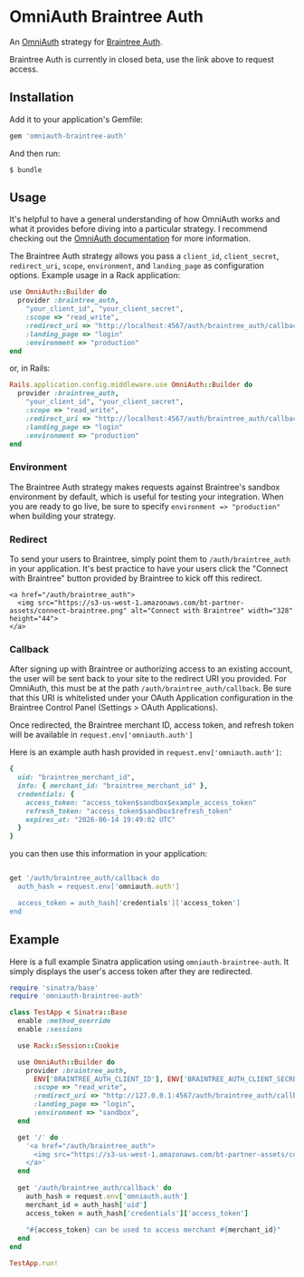 # OmniAuth Braintree Auth

An [OmniAuth](https://github.com/intridea/omniauth) strategy for [Braintree Auth](https://www.braintreepayments.com/products-and-features/braintree-auth).

Braintree Auth is currently in closed beta, use the link above to request access.
## Installation

Add it to your application's Gemfile:

```ruby
gem 'omniauth-braintree-auth'
```

And then run:

    $ bundle

## Usage

It's helpful to have a general understanding of how OmniAuth works and what it provides before diving into a particular strategy. I recommend checking out the [OmniAuth documentation](https://github.com/intridead/omniauth) for more information.

The Braintree Auth strategy allows you pass a `client_id`, `client_secret`, `redirect_uri`, `scope`, `environment`, and `landing_page` as configuration options.  Example usage in a Rack application:

```ruby
use OmniAuth::Builder do
  provider :braintree_auth,
    "your_client_id", "your_client_secret",
    :scope => "read_write",                                                # required
    :redirect_uri => "http://localhost:4567/auth/braintree_auth/callback", # required
    :landing_page => "login"                                               # optional, one of 'signup' or 'login'
    :environment => "production"                                           # optional, defaults to sandbox
end
```

or, in Rails:

```ruby
Rails.application.config.middleware.use OmniAuth::Builder do
  provider :braintree_auth,
    "your_client_id", "your_client_secret",
    :scope => "read_write",                                                # required
    :redirect_uri => "http://localhost:4567/auth/braintree_auth/callback", # required
    :landing_page => "login"                                               # optional, one of 'signup' or 'login'
    :environment => "production"                                           # optional, defaults to sandbox
end
```

### Environment

The Braintree Auth strategy makes requests against Braintree's sandbox environment by default, which is useful for testing your integration. When you are ready to go live, be sure to specify `environment => "production"` when building your strategy.

### Redirect

To send your users to Braintree, simply point them to `/auth/braintree_auth` in your application.  It's best practice to have your users click the "Connect with Braintree" button provided by Braintree to kick off this redirect.

```
<a href="/auth/braintree_auth">
  <img src="https://s3-us-west-1.amazonaws.com/bt-partner-assets/connect-braintree.png" alt="Connect with Braintree" width="328" height="44">
</a>
```

### Callback

After signing up with Braintree or authorizing access to an existing account, the user will be sent back to your site to the redirect URI you provided.  For OmniAuth, this must be at the path `/auth/braintree_auth/callback`.  Be sure that this URI is whitelisted under your OAuth Application configuration in the Braintree Control Panel (Settings > OAuth Applications).

Once redirected, the Braintree merchant ID, access token, and refresh token will be available in `request.env['omniauth.auth']`

Here is an example auth hash provided in `request.env['omniauth.auth']`:

```ruby
{
  uid: "braintree_merchant_id",
  info: { merchant_id: "braintree_merchant_id" },
  credentials: {
    access_token: "access_token$sandbox$example_access_token"
    refresh_token: "access_token$sandbox$refresh_token"
    expires_at: "2026-06-14 19:49:02 UTC"
  }
}
```

you can then use this information in your application:

```ruby

get '/auth/braintree_auth/callback do
  auth_hash = request.env['omniauth.auth']

  access_token = auth_hash['credentials']['access_token']
end
```

## Example

Here is a full example Sinatra application using `omniauth-braintree-auth`. It simply displays the user's access token after they are redirected.

```ruby
require 'sinatra/base'
require 'omniauth-braintree-auth'

class TestApp < Sinatra::Base
  enable :method_override
  enable :sessions

  use Rack::Session::Cookie

  use OmniAuth::Builder do
    provider :braintree_auth,
      ENV['BRAINTREE_AUTH_CLIENT_ID'], ENV['BRAINTREE_AUTH_CLIENT_SECRET']
      :scope => "read_write",
      :redirect_uri => "http://127.0.0.1:4567/auth/braintree_auth/callback",
      :landing_page => "login",
      :environment => "sandbox",
  end

  get '/' do                                                                                                                                     
    '<a href="/auth/braintree_auth">                                                                                                             
      <img src="https://s3-us-west-1.amazonaws.com/bt-partner-assets/connect-braintree.png" alt="Connect with Braintree" width="328" height="44">
    </a>'                                                                                                                                        
  end                                                                                                                                            
                                                                                                                                                
  get '/auth/braintree_auth/callback' do                                                                                                         
    auth_hash = request.env['omniauth.auth']                                                                                                     
    merchant_id = auth_hash['uid']                                                                                                               
    access_token = auth_hash['credentials']['access_token']                                                                                      
                                                                                                                                                
    "#{access_token} can be used to access merchant #{merchant_id}"                                                                              
  end                                                                                                                                            
end

TestApp.run!
```
